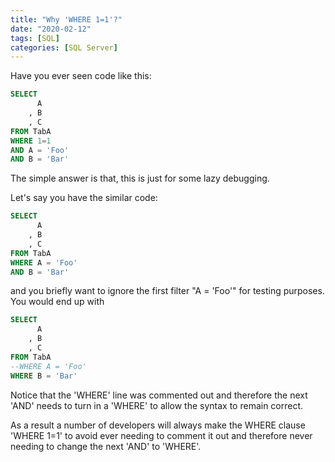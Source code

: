 ```yaml
---
title: "Why 'WHERE 1=1'?"
date: "2020-02-12"
tags: [SQL]
categories: [SQL Server]
---
```


Have you ever seen code like this:

```sql
SELECT
      A
    , B
    , C
FROM TabA
WHERE 1=1
AND A = 'Foo'
AND B = 'Bar'
```

The simple answer is that, this is just for some lazy debugging.

Let's say you have the similar code:

```sql
SELECT
      A
    , B
    , C
FROM TabA
WHERE A = 'Foo'
AND B = 'Bar'
```

and you briefly want to ignore the first filter "A = 'Foo'" for testing purposes. You would end up with

```sql
SELECT
      A
    , B
    , C
FROM TabA
--WHERE A = 'Foo'
WHERE B = 'Bar'
```

Notice that the 'WHERE' line was commented out and therefore the next 'AND' needs to turn in a 'WHERE' to allow the syntax to remain correct.

As a result a number of developers will always make the WHERE clause 'WHERE 1=1' to avoid ever needing to comment it out and therefore never needing to change the next 'AND' to 'WHERE'.
